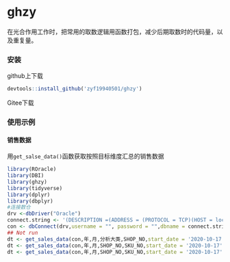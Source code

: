# ghzy
在光合作用工作时，把常用的取数逻辑用函数打包，减少后期取数时的代码量，以及重复量。

### 安装

github上下载

```R
devtools::install_github('zyf19940501/ghzy')
```

Gitee下载

### 使用示例

#### 销售数据

用`get_salse_data()`函数获取按照目标维度汇总的销售数据

``` R
library(ROracle)
library(DBI)
library(ghzy)
library(tidyverse)
library(dplyr)
library(dbplyr)
#连接数仓
drv <-dbDriver("Oracle")
connect.string <- '(DESCRIPTION =(ADDRESS = (PROTOCOL = TCP)(HOST = localhost)(PORT = 1521))(CONNECT_DATA = (SERVER = DEDICATED)(SERVICE_NAME = ghbi) ))'
con <- dbConnect(drv,username = "", password = "",dbname = connect.string)
## Not run
dt <- get_sales_data(con,年,月,分析大类,SHOP_NO,start_date = '2020-10-17',end_date = '2020-11-16',brand_name = '木九十事业部',category_name = c('镜架','太阳镜'))
dt <- get_sales_data(con,年,月,SHOP_NO,SKU_NO,start_date = '2020-10-17',end_date = '2020-11-16',brand_name = 'aojo事业部'，area_name = "华东")
dt <- get_sales_data(con,年,月,SHOP_NO,SKU_NO,start_date = '2020-10-17',end_date = '2020-11-16',brand_name = 'aojo事业部',channel_type = "直营")
```
